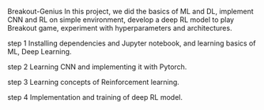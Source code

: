 Breakout-Genius
In this project, we did the basics of ML and DL, implement CNN and RL on simple environment, develop a deep RL model to play Breakout game, experiment with hyperparameters and architectures.

step 1	Installing dependencies and Jupyter notebook, and learning basics of ML, Deep Learning.

step 2	Learning CNN and implementing it with Pytorch.

step 3	Learning concepts of Reinforcement learning.

step 4	Implementation and training of deep RL model.
